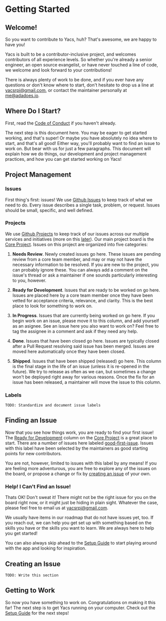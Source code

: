 # Getting Started

## Welcome!

So you want to contribute to Yacs, huh?
That's awesome, we are happy to have you!

Yacs is built to be a contributor-inclusive project, and welcomes contributors of all experience levels.
So whether you're already a senior engineer, an open source evangelist, or have never touched a line of code, we welcome and look forward to your contributions!

There is always plenty of work to be done, and if you ever have any questions or don't know where to start, don't hesitate to drop us a line at [yacsrpi@gmail.com](mailto:yacsrpi@gmail.com), or contact the maintainer personally at [me@adadoes.io](mailto:me@adadoes.io).

## Where Do I Start?

First, read the [Code of Conduct](overview/code_of_conduct.md) if you haven't already.

The next step is this document here.
You may be eager to get started working, and that's super!
Or maybe you have absolutely no idea where to start, and that's all good!
Either way, you'll probably want to find an issue to work on.
But bear with us for just a few paragraphs.
This document will explain how we do things, our development and project management practices, and how you can get started working on Yacs!

## Project Management

### Issues

First thing's first: issues!
We use [Github Issues][github-issues] to keep track of what we need to do.
Every issue describes a single task, problem, or request.
Issues should be small, specific, and well defined.

### Projects

We use [Github Projects][github-projects] to keep track of our issues across our multiple services and initiatives (more on this [later](contributors/service_map.md)). Our main project board is the [Core Project][core-project].
Issues on this project are organized into five categories:

1) **Needs Review**. Newly created issues go here.
These issues are pending review from a core team member, and may or may not have the necessary information to be resolved.
If you are new to the project, you can probably ignore these.
You can always add a comment on the issue's thread or ask a maintainer if one sounds particularly interesting to you, however.

2) **Ready for Development**. Issues that are ready to be worked on go here.
Issues are placed here by a core team member once they have been vetted for acceptance criteria, relevance, and clarity.
This is the best place to look for something to work on.

3) **In Progress**. Issues that are currently being worked on go here.
If you begin work on an issue, please move it to this column, and add yourself as an asignee.
See an issue here you also want to work on? Feel free to tag the assignee in a comment and ask if they need any help.

4) **Done**. Issues that have been closed go here.
Issues are typically closed after a Pull Request resolving said issue has been merged. Issues are moved here automatically once they have been closed.

5) **Shipped**. Issues that have been shipped (released) go here.
This column is the final stage in the life of an issue (unless it is re-opened in the future).
We try to release as often as we can, but sometimes a change won't be deployed right away for various reasons.
Once the fix for an issue has been released, a maintainer will move the issue to this column.

### Labels

    TODO: Standardize and document issue labels

## Finding an Issue

Now that you see how things work, you are ready to find your first issue!
The [Ready for Development][ready-for-development] column on the [Core Project][core-project] is a great place to start.
There are a number of issues here labeled [good-first-issue][good-first-issue-label].
Issues with this label have been selected by the maintainers as good starting points for new contributors.

You are not, however, limited to issues with this label by any means!
If you are feeling more adventurous, you are free to explore any of the issues on the board, or propose a change or fix by [creating an issue](#creating-an-issue) of your own.

### Help! I Can't Find an Issue!

Thats OK! Don't sweat it! There might not be the right issue for you on the board right now, or it might just be hiding in plain sight.
Whatever the case, please feel free to email us at [yacsrpi@gmail.com](mailto:yacsrpi@gmail.com).

We usually have items in our roadmap that do not have issues yet, too. If you reach out, we can help you get set up with something based on the skills you have or the skills you want to learn.
We are always here to help you get started!

You can also always skip ahead to the [Setup Guide](contributors/setup_guide) to start playing around with the app and looking for inspiration.

## Creating an Issue

    TODO: Write this section

## Getting to Work

So now you have something to work on.
Congratulations on making it this far!
The next step is to get Yacs running on your computer.
Check out the [Setup Guide](contributors/setup_guide) for the next steps!

[github-issues]: https://guides.github.com/features/issues/
[github-projects]: https://help.github.com/articles/about-project-boards/
[core-project]: https://github.com/orgs/YACS-RCOS/projects/3
[ready-for-development]: https://github.com/orgs/YACS-RCOS/projects/3#column-2034428
[good-first-issue-label]: https://github.com/orgs/YACS-RCOS/projects/3?card_filter_query=label%3A%22good+first+issue%22
